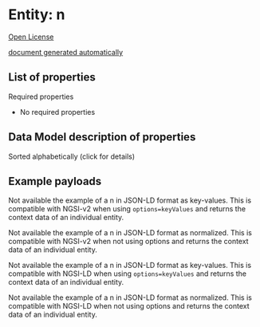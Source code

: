 Entity: n  
=========  
[Open License](https://github.com/smart-data-models//dataModel.PointOfInterest/blob/master/n/LICENSE.md)  
[document generated automatically](https://docs.google.com/presentation/d/e/2PACX-1vTs-Ng5dIAwkg91oTTUdt8ua7woBXhPnwavZ0FxgR8BsAI_Ek3C5q97Nd94HS8KhP-r_quD4H0fgyt3/pub?start=false&loop=false&delayms=3000#slide=id.gb715ace035_0_60)  

## List of properties  

Required properties  
- No required properties  ## Data Model description of properties  
Sorted alphabetically (click for details)  
## Example payloads    
Not available the example of a n in JSON-LD format as key-values. This is compatible with NGSI-v2 when  using `options=keyValues` and returns the context data of an individual entity.  
Not available the example of a n in JSON-LD format as normalized. This is compatible with NGSI-v2 when not using options and returns the context data of an individual entity.  
Not available the example of a n in JSON-LD format as key-values. This is compatible with NGSI-LD when  using `options=keyValues` and returns the context data of an individual entity.  
Not available the example of a n in JSON-LD format as normalized. This is compatible with NGSI-LD when not using options and returns the context data of an individual entity.  
